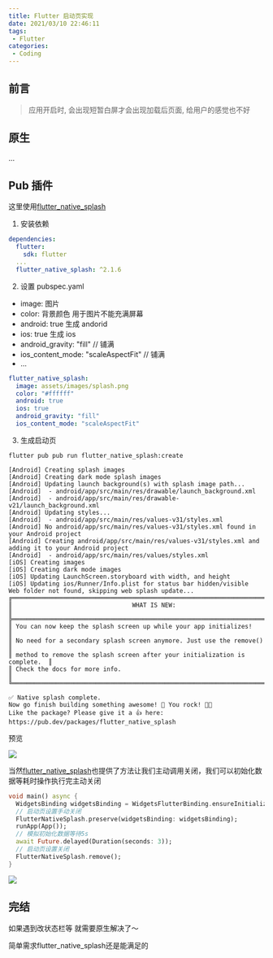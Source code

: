```yaml
---
title: Flutter 启动页实现
date: 2021/03/10 22:46:11
tags:
 - Flutter
categories:
 - Coding
---
```


## 前言
> 应用开启时, 会出现短暂白屏才会出现加载后页面, 给用户的感觉也不好

## 原生
...

## Pub 插件

这里使用[flutter_native_splash](https://pub.dev/packages/flutter_native_splash)

1. 安装依赖
``` yaml
dependencies:
  flutter:
    sdk: flutter
  ...
  flutter_native_splash: ^2.1.6
```

2. 设置 pubspec.yaml

- image: 图片
- color: 背景颜色 用于图片不能充满屏幕
- android: true 生成 andorid
- ios: true 生成 ios
- android_gravity: "fill" // 铺满
- ios_content_mode: "scaleAspectFit" // 铺满
- ...
``` yaml
flutter_native_splash:
  image: assets/images/splash.png
  color: "#ffffff"
  android: true
  ios: true
  android_gravity: "fill"
  ios_content_mode: "scaleAspectFit"
```

3. 生成启动页

``` 
flutter pub pub run flutter_native_splash:create
```

```
[Android] Creating splash images
[Android] Creating dark mode splash images
[Android] Updating launch background(s) with splash image path...
[Android]  - android/app/src/main/res/drawable/launch_background.xml
[Android]  - android/app/src/main/res/drawable-v21/launch_background.xml
[Android] Updating styles...
[Android]  - android/app/src/main/res/values-v31/styles.xml
[Android] No android/app/src/main/res/values-v31/styles.xml found in your Android project
[Android] Creating android/app/src/main/res/values-v31/styles.xml and adding it to your Android project
[Android]  - android/app/src/main/res/values/styles.xml
[iOS] Creating images
[iOS] Creating dark mode images
[iOS] Updating LaunchScreen.storyboard with width, and height
[iOS] Updating ios/Runner/Info.plist for status bar hidden/visible
Web folder not found, skipping web splash update...
╔════════════════════════════════════════════════════════════════════════════╗
║                                 WHAT IS NEW:                               ║
╠════════════════════════════════════════════════════════════════════════════╣
║ You can now keep the splash screen up while your app initializes!          ║
║ No need for a secondary splash screen anymore. Just use the remove()       ║
║ method to remove the splash screen after your initialization is complete.  ║
║ Check the docs for more info.                                              ║
╚════════════════════════════════════════════════════════════════════════════╝

✅ Native splash complete.
Now go finish building something awesome! 💪 You rock! 🤘🤩
Like the package? Please give it a 👍 here: https://pub.dev/packages/flutter_native_splash
```

预览

![](/coding/flutter/210310/1.gif)

当然[flutter_native_splash](https://pub.dev/packages/flutter_native_splash)也提供了方法让我们主动调用关闭，我们可以初始化数据等耗时操作执行完主动关闭

``` dart
void main() async {
  WidgetsBinding widgetsBinding = WidgetsFlutterBinding.ensureInitialized();
  // 启动页设置手动关闭
  FlutterNativeSplash.preserve(widgetsBinding: widgetsBinding);
  runApp(App());
  // 模拟初始化数据等待5s
  await Future.delayed(Duration(seconds: 3));
  // 启动页设置关闭
  FlutterNativeSplash.remove();
}
```

![](/coding/flutter/210310/2.gif)

## 完结
如果遇到改状态栏等 就需要原生解决了～

简单需求flutter_native_splash还是能满足的